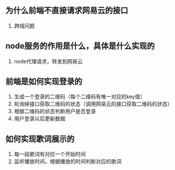 ## 为什么前端不直接请求网易云的接口
1. 跨域问题

## node服务的作用是什么，具体是什么实现的
1. node代理请求，转发到网易云

## 前端是如何实现登录的
1. 生成一个登录的二维码（每个二维码有唯一对应的key值）
2. 轮询掉接口获取二维码的状态（调用网易云的接口获取二维码的状态）
3. 根据二维码的状态判断用户是否登录
4. 用户登录以后更新数据

## 如何实现歌词展示的
1. 每一段歌词有对应一个开始时间
2. 监听播放时间，根据播放的时间判断对应的歌词